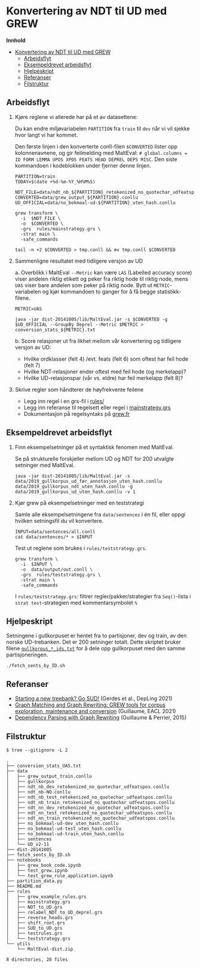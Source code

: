 # Konvertering av NDT til UD med GREW

**Innhold**
- [Konvertering av NDT til UD med GREW](#konvertering-av-ndt-til-ud-med-grew)
  - [Arbeidsflyt](#arbeidsflyt)
  - [Eksempeldrevet arbeidsflyt](#eksempeldrevet-arbeidsflyt)
  - [Hjelpeskript](#hjelpeskript)
  - [Referanser](#referanser)
  - [Filstruktur](#filstruktur)

## Arbeidsflyt

1. Kjøre reglene vi allerede har på et av datasettene: 
  
    Du kan endre miljøvariabelen `PARTITION` fra `train` til `dev` når vi vil sjekke hvor langt vi har kommet.

    Den første linjen i den konverterte conll-filen `$CONVERTED` lister opp kolonnenavnene, og gir feilmelding med MaltEval: `# global.columns = ID FORM LEMMA UPOS XPOS FEATS HEAD DEPREL DEPS MISC`. Den siste kommandoen i kodeblokken under fjerner denne linjen.

    ```
    PARTITION=train
    TODAY=$(date +%d-%m-%Y_%H%M%S)

    NDT_FILE=data/ndt_nb_${PARTITION}_retokenized_no_quotechar_udfeatspos.conllu
    CONVERTED=data/grew_output_${PARTITION}.conllu
    UD_OFFICIAL=data/no_bokmaal-ud-${PARTITION}_uten_hash.conllu

    grew transform \
      -i  $NDT_FILE \
      -o  $CONVERTED \
      -grs  rules/mainstrategy.grs \
      -strat main \
      -safe_commands

    tail -n +2 $CONVERTED > tmp.conll && mv tmp.conll $CONVERTED
    ```

2. Sammenligne resultatet med tidligere versjon av UD 

   a. Overblikk i MaltEval
   `--Metric` kan være `LAS` (Labelled accuracy score) viser andelen riktig etikett og peker fra riktig hode til riktig node, mens `UAS` viser bare andelen som peker på riktig node. Bytt ut `METRIC`-variabelen og kjør kommandoen to ganger for å få begge statistikk-filene.

    ```
    METRIC=UAS

    java -jar dist-20141005/lib/MaltEval.jar -s $CONVERTED -g $UD_OFFICIAL --GroupBy Deprel --Metric $METRIC > conversion_stats_${METRIC}.txt
    ```

   b. Score relasjoner ut fra likhet mellom vår konvertering og tidligere versjon av UD:
      - Hvilke ordklasser (felt 4) /evt. feats (felt 6) som oftest har feil hode (felt 7)
      - Hvilke NDT-relasjoner ender oftest med feil hode (og merkelapp)?
      - Hvilke UD-relasjonspar (vår vs. eldre) har feil merkelapp (felt 8)?

3. Skrive regler som håndterer de høyfrekvente feilene
     - Legg inn regel i en grs-fil i [rules/](./rules/)
     - Legg inn referanse til regelsett eller regel i [mainstrategy.grs](./rules/mainstrategy.grs)
     - Dokumentasjon på regelsyntaks på [grew.fr](https://grew.fr/doc/rule/)



## Eksempeldrevet arbeidsflyt
1.  Finn eksempelsetninger på et syntaktisk fenomen med MaltEval.

    Se på strukturelle forskjeller mellom UD og NDT for 200 utvalgte setninger med MaltEval. 

      ```
      java -jar dist-20141005/lib/MaltEval.jar -s data/2019_gullkorpus_ud_før_annotasjon_uten_hash.conllu data/2019_gullkorpus_ndt_uten_hash.conllu -g data/2019_gullkorpus_ud_uten_hash.conllu -v 1
      ```

2.  Kjør grew på eksempelsetninger med en teststrategi 

    Samle alle eksempelsetningene fra `data/sentences` i én fil, eller oppgi hvilken setningsfil du vil konvertere. 

    ```
    INPUT=data/sentences/all.conll
    cat data/sentences/* > $INPUT
    ```

    Test ut reglene som brukes i `rules/teststrategy.grs`.

    ```
    grew transform \
      -i  $INPUT \
      -o  data/output/out.conll \
      -grs  rules/teststrategy.grs \
      -strat main \
      -safe_commands
    ```

    I `rules/teststrategy.grs`: filtrer regler/pakker/strategier fra `Seq()`-lista i `strat test`-strategien med kommentarsymbolet `%`

## Hjelpeskript 

Setningene i gullkorpuset er hentet fra to partisjoner, dev og train, av den norske UD-trebanken. Det er 200 setninger totalt.
Dette skriptet bruker filene [`gullkorpus_*_ids.txt`](./data/gullkorpus/) for å dele opp gullkorpuset med den samme partisjoneringen.

```
./fetch_sents_by_ID.sh
```

## Referanser
* [Starting a new treebank? Go SUD!](https://aclanthology.org/2021.depling-1.4) (Gerdes et al., DepLing 2021)
* [Graph Matching and Graph Rewriting: GREW tools for corpus exploration, maintenance and conversion](https://aclanthology.org/2021.eacl-demos.21) (Guillaume, EACL 2021)
* [Dependency Parsing with Graph Rewriting](https://aclanthology.org/W15-2204) (Guillaume & Perrier, 2015)


## Filstruktur

```
$ tree --gitignore -L 2 

.
├── conversion_stats_UAS.txt
├── data
│   ├── grew_output_train.conllu
│   ├── gullkorpus
│   ├── ndt_nb_dev_retokenized_no_quotechar_udfeatspos.conllu
│   ├── ndt_nb-NO.conllu
│   ├── ndt_nb_test_retokenized_no_quotechar_udfeatspos.conllu
│   ├── ndt_nb_train_retokenized_no_quotechar_udfeatspos.conllu
│   ├── ndt_nn_dev_retokenized_no_quotechar_udfeatspos.conllu
│   ├── ndt_nn_test_retokenized_no_quotechar_udfeatspos.conllu
│   ├── ndt_nn_train_retokenized_no_quotechar_udfeatspos.conllu
│   ├── no_bokmaal-ud-dev_uten_hash.conllu
│   ├── no_bokmaal-ud-test_uten_hash.conllu
│   ├── no_bokmaal-ud-train_uten_hash.conllu
│   ├── sentences
│   └── UD_v2-11
├── dist-20141005
├── fetch_sents_by_ID.sh
├── notebooks
│   ├── grew_book_code.ipynb
│   ├── test_grew.ipynb
│   └── test_grew_rule_application.ipynb
├── partition_data.py
├── README.md
├── rules
│   ├── grew_example_rules.grs
│   ├── mainstrategy.grs
│   ├── NDT_to_UD.grs
│   ├── relabel_NDT_to_UD_deprel.grs
│   ├── reverse_heads.grs
│   ├── shift_root.grs
│   ├── SUD_to_UD.grs
│   ├── testrules.grs
│   └── teststrategy.grs
└── utils
    └── MaltEval-dist.zip

8 directories, 28 files
```
